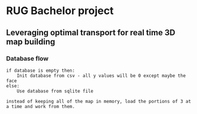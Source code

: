 # RUG Bachelor project
## Leveraging optimal transport for real time 3D map building

### Database flow
    if database is empty then: 
        Init database from csv - all y values will be 0 except maybe the face
    else:
        Use database from sqlite file
    
    instead of keeping all of the map in memory, load the portions of 3 at a time and work from them.
